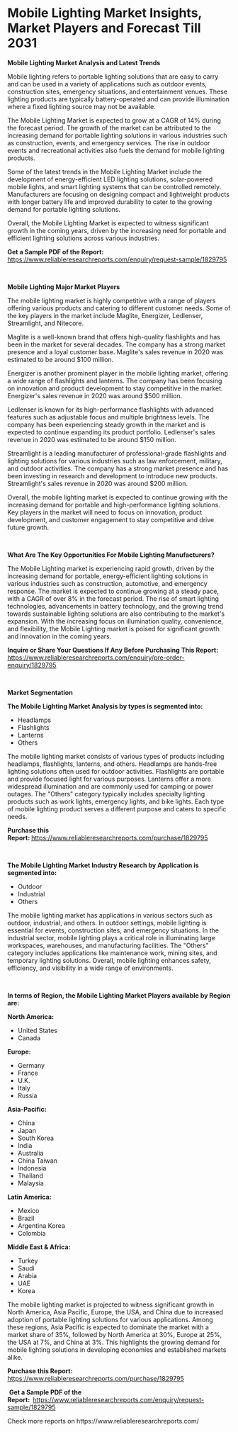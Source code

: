 <p><h1>Mobile Lighting Market Insights, Market Players and Forecast Till 2031</h1></p><p><strong>Mobile Lighting Market Analysis and Latest Trends</strong></p>
<p><p>Mobile lighting refers to portable lighting solutions that are easy to carry and can be used in a variety of applications such as outdoor events, construction sites, emergency situations, and entertainment venues. These lighting products are typically battery-operated and can provide illumination where a fixed lighting source may not be available.</p><p>The Mobile Lighting Market is expected to grow at a CAGR of 14% during the forecast period. The growth of the market can be attributed to the increasing demand for portable lighting solutions in various industries such as construction, events, and emergency services. The rise in outdoor events and recreational activities also fuels the demand for mobile lighting products.</p><p>Some of the latest trends in the Mobile Lighting Market include the development of energy-efficient LED lighting solutions, solar-powered mobile lights, and smart lighting systems that can be controlled remotely. Manufacturers are focusing on designing compact and lightweight products with longer battery life and improved durability to cater to the growing demand for portable lighting solutions.</p><p>Overall, the Mobile Lighting Market is expected to witness significant growth in the coming years, driven by the increasing need for portable and efficient lighting solutions across various industries.</p></p>
<p><strong>Get a Sample PDF of the Report:&nbsp;</strong> <a href="https://www.reliableresearchreports.com/enquiry/request-sample/1829795">https://www.reliableresearchreports.com/enquiry/request-sample/1829795</a></p>
<p>&nbsp;</p>
<p><strong>Mobile Lighting Major Market Players</strong></p>
<p><p>The mobile lighting market is highly competitive with a range of players offering various products and catering to different customer needs. Some of the key players in the market include Maglite, Energizer, Ledlenser, Streamlight, and Nitecore.</p><p>Maglite is a well-known brand that offers high-quality flashlights and has been in the market for several decades. The company has a strong market presence and a loyal customer base. Maglite's sales revenue in 2020 was estimated to be around $100 million.</p><p>Energizer is another prominent player in the mobile lighting market, offering a wide range of flashlights and lanterns. The company has been focusing on innovation and product development to stay competitive in the market. Energizer's sales revenue in 2020 was around $500 million.</p><p>Ledlenser is known for its high-performance flashlights with advanced features such as adjustable focus and multiple brightness levels. The company has been experiencing steady growth in the market and is expected to continue expanding its product portfolio. Ledlenser's sales revenue in 2020 was estimated to be around $150 million.</p><p>Streamlight is a leading manufacturer of professional-grade flashlights and lighting solutions for various industries such as law enforcement, military, and outdoor activities. The company has a strong market presence and has been investing in research and development to introduce new products. Streamlight's sales revenue in 2020 was around $200 million.</p><p>Overall, the mobile lighting market is expected to continue growing with the increasing demand for portable and high-performance lighting solutions. Key players in the market will need to focus on innovation, product development, and customer engagement to stay competitive and drive future growth.</p></p>
<p>&nbsp;</p>
<p><strong>What Are The Key Opportunities For Mobile Lighting Manufacturers?</strong></p>
<p><p>The Mobile Lighting market is experiencing rapid growth, driven by the increasing demand for portable, energy-efficient lighting solutions in various industries such as construction, automotive, and emergency response. The market is expected to continue growing at a steady pace, with a CAGR of over 8% in the forecast period. The rise of smart lighting technologies, advancements in battery technology, and the growing trend towards sustainable lighting solutions are also contributing to the market's expansion. With the increasing focus on illumination quality, convenience, and flexibility, the Mobile Lighting market is poised for significant growth and innovation in the coming years.</p></p>
<p><strong>Inquire or Share Your Questions If Any Before Purchasing This Report:</strong> <a href="https://www.reliableresearchreports.com/enquiry/pre-order-enquiry/1829795">https://www.reliableresearchreports.com/enquiry/pre-order-enquiry/1829795</a></p>
<p>&nbsp;</p>
<p><strong>Market Segmentation</strong></p>
<p><strong>The Mobile Lighting Market Analysis by types is segmented into:</strong></p>
<p><ul><li>Headlamps</li><li>Flashlights</li><li>Lanterns</li><li>Others</li></ul></p>
<p><p>The mobile lighting market consists of various types of products including headlamps, flashlights, lanterns, and others. Headlamps are hands-free lighting solutions often used for outdoor activities. Flashlights are portable and provide focused light for various purposes. Lanterns offer a more widespread illumination and are commonly used for camping or power outages. The "Others" category typically includes specialty lighting products such as work lights, emergency lights, and bike lights. Each type of mobile lighting product serves a different purpose and caters to specific needs.</p></p>
<p><strong>Purchase this Report:&nbsp;</strong><a href="https://www.reliableresearchreports.com/purchase/1829795">https://www.reliableresearchreports.com/purchase/1829795</a></p>
<p>&nbsp;</p>
<p><strong>The Mobile Lighting Market Industry Research by Application is segmented into:</strong></p>
<p><ul><li>Outdoor</li><li>Industrial</li><li>Others</li></ul></p>
<p><p>The mobile lighting market has applications in various sectors such as outdoor, industrial, and others. In outdoor settings, mobile lighting is essential for events, construction sites, and emergency situations. In the industrial sector, mobile lighting plays a critical role in illuminating large workspaces, warehouses, and manufacturing facilities. The "Others" category includes applications like maintenance work, mining sites, and temporary lighting solutions. Overall, mobile lighting enhances safety, efficiency, and visibility in a wide range of environments.</p></p>
<p>&nbsp;</p>
<p><strong>In terms of Region, the Mobile Lighting Market Players available by Region are:</strong></p>
<p>
    <p> <strong> North America: </strong>
        <ul>
            <li>United States</li>
            <li>Canada</li>
        </ul>
        </p> 
    <p> <strong> Europe: </strong>
        <ul>
            <li>Germany</li>
            <li>France</li>
            <li>U.K.</li>
            <li>Italy</li>
            <li>Russia</li>
        </ul>
        </p> 
    <p> <strong> Asia-Pacific: </strong>
        <ul>
            <li>China</li>
            <li>Japan</li>
            <li>South Korea</li>
            <li>India</li>
            <li>Australia</li>
            <li>China Taiwan</li>
            <li>Indonesia</li>
            <li>Thailand</li>
            <li>Malaysia</li>
        </ul>
        </p> 
    <p> <strong> Latin America: </strong>
        <ul>
            <li>Mexico</li>
            <li>Brazil</li>
            <li>Argentina Korea</li>
            <li>Colombia</li>
        </ul>
        </p> 
    <p> <strong> Middle East & Africa: </strong>
        <ul>
            <li>Turkey</li>
            <li>Saudi</li>
            <li>Arabia</li>
            <li>UAE</li>
            <li>Korea</li>
        </ul>
    </p>
    </p>
<p><p>The mobile lighting market is projected to witness significant growth in North America, Asia Pacific, Europe, the USA, and China due to increased adoption of portable lighting solutions for various applications. Among these regions, Asia Pacific is expected to dominate the market with a market share of 35%, followed by North America at 30%, Europe at 25%, the USA at 7%, and China at 3%. This highlights the growing demand for mobile lighting solutions in developing economies and established markets alike.</p></p>
<p><strong>Purchase this Report: </strong><a href="https://www.reliableresearchreports.com/purchase/1829795">https://www.reliableresearchreports.com/purchase/1829795</a></p>
<p>&nbsp;<strong>Get a Sample PDF of the Report:&nbsp;&nbsp;</strong><a href="https://www.reliableresearchreports.com/enquiry/request-sample/1829795">https://www.reliableresearchreports.com/enquiry/request-sample/1829795</a></p>
<p><strong></strong></p>
<p>Check more reports on https://www.reliableresearchreports.com/</p>